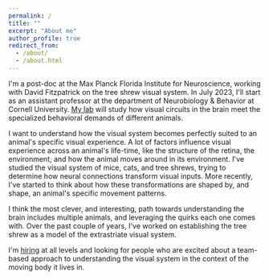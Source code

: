 ```yaml
---
permalink: /
title: ""
excerpt: "About me"
author_profile: true
redirect_from: 
  - /about/
  - /about.html
---
```

I'm a post-doc at the Max Planck Florida Institute for Neuroscience, working with David Fitzpatrick on the tree shrew visual system. In July 2023, I'll start as an assistant professor at the department of Neurobiology & Behavior at Cornell University. [My lab](https://Sarvestanilab.com) will study how visual circuits in the brain meet the specialized behavioral demands of different animals. 

I want to understand how the visual system becomes perfectly suited to an animal's specific visual experience. A lot of factors influence visual experience across an animal's life-time, like the structure of the retina, the environment, and how the animal moves around in its environment. I've studied the visual system of mice, cats, and tree shrews, trying to determine how neural connections transform visual inputs. More recently, I've started to think about how these transformations are shaped by, and shape, an animal's specific movement patterns. 
 
I think the most clever, and interesting, path towards understanding the brain includes multiple animals, and leveraging the quirks each one comes with.  Over the past couple of years, I've worked on establishing the tree shrew as a model of the extrastriate visual system.

I'm [hiring](sarvestanilab.com/positions) at all levels and looking for people who are excited about a team-based approach to understanding the visual system in the context of the moving body it lives in. 
